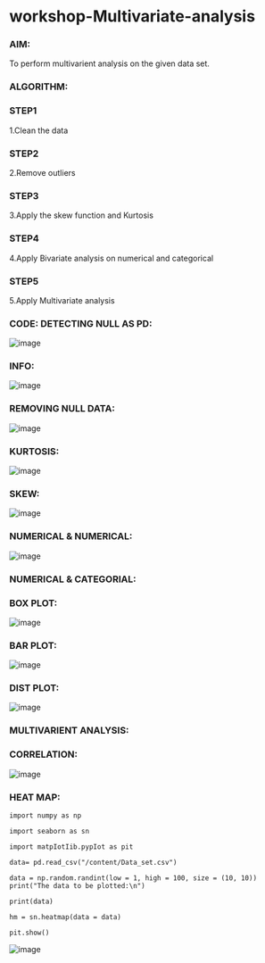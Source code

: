 # workshop-Multivariate-analysis

### AIM:

To perform multivarient analysis on the given data set.

### ALGORITHM:

### STEP1

1.Clean the data

### STEP2

2.Remove outliers

### STEP3

3.Apply the skew function and Kurtosis

### STEP4

4.Apply Bivariate analysis on numerical and categorical

### STEP5

5.Apply Multivariate analysis

### CODE: DETECTING NULL AS PD:

![image](https://user-images.githubusercontent.com/120443233/229036837-5126b688-eb1b-4b60-8dd0-6e02e6229ccf.png)

### INFO:

![image](https://user-images.githubusercontent.com/120443233/229036873-4bee1d2d-306f-4d56-ac12-d970c3876a5c.png)

### REMOVING NULL DATA:

![image](https://user-images.githubusercontent.com/120443233/229037736-5a90fed2-af36-424c-841e-01984ecf7e7d.png)

### KURTOSIS:

![image](https://user-images.githubusercontent.com/120443233/229037880-8aec6ffd-acc4-472a-b217-5f5a645b2a8e.png)

### SKEW:

![image](https://user-images.githubusercontent.com/120443233/229037999-04367e2f-316d-482f-9044-25c1a39c0416.png)

### NUMERICAL & NUMERICAL:

![image](https://user-images.githubusercontent.com/120443233/229038111-21d9bba8-4c48-4ad0-a8dc-f43c8e2eded1.png)

### NUMERICAL & CATEGORIAL:

### BOX PLOT:

![image](https://user-images.githubusercontent.com/120443233/229038219-daa50b03-1e44-4c32-9e3e-51314a1aa207.png)

### BAR PLOT:

![image](https://user-images.githubusercontent.com/120443233/229038439-587381ee-ef6c-4f81-bfd8-dde44aa14e6c.png)

### DIST PLOT:

![image](https://user-images.githubusercontent.com/120443233/229038790-bf5fa454-6b38-4910-898d-2e3158ba58d9.png)

### MULTIVARIENT ANALYSIS:

### CORRELATION:

![image](https://user-images.githubusercontent.com/120443233/229038890-7fbd101c-4305-4230-8604-418cadf30e4e.png)

### HEAT MAP:
```
import numpy as np

import seaborn as sn

import matpIotIib.pypIot as pit

data= pd.read_csv("/content/Data_set.csv")

data = np.random.randint(low = 1, high = 100, size = (10, 10)) print("The data to be plotted:\n")

print(data)

hm = sn.heatmap(data = data)

pit.show()
```
![image](https://user-images.githubusercontent.com/120443233/229039077-dab2b2bd-6a60-4821-ac2e-ee70b3a14990.png)
